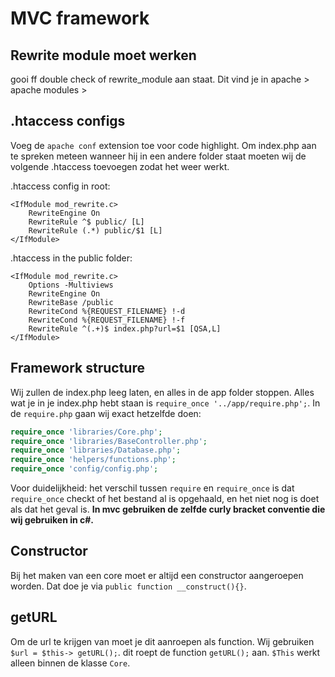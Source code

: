 # MVC framework
## Rewrite module moet werken
gooi ff double check of rewrite_module aan staat. Dit vind je in apache > apache modules >
## .htaccess configs
Voeg de `apache conf` extension toe voor code highlight.
Om index.php aan te spreken meteen wanneer hij in een andere folder staat moeten wij de volgende .htaccess toevoegen zodat het weer werkt.

.htaccess config in root:
```.htaccess
<IfModule mod_rewrite.c>
    RewriteEngine On
    RewriteRule ^$ public/ [L]
    RewriteRule (.*) public/$1 [L]
</IfModule>
```

.htaccess in the public folder:
```.htaccess
<IfModule mod_rewrite.c>
    Options -Multiviews
    RewriteEngine On
    RewriteBase /public
    RewriteCond %{REQUEST_FILENAME} !-d
    RewriteCond %{REQUEST_FILENAME} !-f
    RewriteRule ^(.+)$ index.php?url=$1 [QSA,L]
</IfModule>
```
## Framework structure
Wij zullen de index.php leeg laten, en alles in de app folder stoppen. Alles wat je in je index.php hebt staan is `require_once '../app/require.php';`. 
In de `require.php` gaan wij exact hetzelfde doen: 
```php
require_once 'libraries/Core.php';
require_once 'libraries/BaseController.php';
require_once 'libraries/Database.php';
require_once 'helpers/functions.php';
require_once 'config/config.php';
```
Voor duidelijkheid: het verschil tussen `require` en `require_once` is dat `require_once` checkt of het bestand al is opgehaald, en het niet nog is doet als dat het geval is.
**In mvc gebruiken de zelfde curly bracket conventie die wij gebruiken in c#.**
## Constructor
Bij het maken van een core moet er altijd een constructor aangeroepen worden.
Dat doe je via `public function __construct(){}`.
## getURL
Om de url te krijgen van moet je dit aanroepen als function. 
Wij gebruiken `$url = $this-> getURL();`. dit roept de function `getURL();` aan. `$This` werkt alleen binnen de klasse `Core`. 
